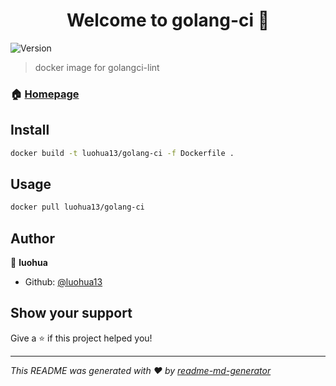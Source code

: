 <h1 align="center">Welcome to golang-ci 👋</h1>
<p>
  <img alt="Version" src="https://img.shields.io/badge/version-v1.0-blue.svg?cacheSeconds=2592000" />
</p>

> docker image for golangci-lint

### 🏠 [Homepage](golang-ci)

## Install

```sh
docker build -t luohua13/golang-ci -f Dockerfile .
```

## Usage

```sh
docker pull luohua13/golang-ci
```

## Author

👤 **luohua**

* Github: [@luohua13](https://github.com/luohua13)

## Show your support

Give a ⭐️ if this project helped you!

***
_This README was generated with ❤️ by [readme-md-generator](https://github.com/kefranabg/readme-md-generator)_
